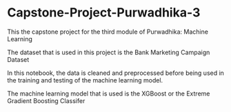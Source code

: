# Capstone-Project-Purwadhika-3
This the capstone project for the third module of Purwadhika: Machine Learning

The dataset that is used in this project is the Bank Marketing Campaign Dataset

In this notebook, the data is cleaned and preprocessed before being used in the training and testing of the machine learning model.

The machine learning model that is used is the XGBoost or the Extreme Gradient Boosting Classifer
